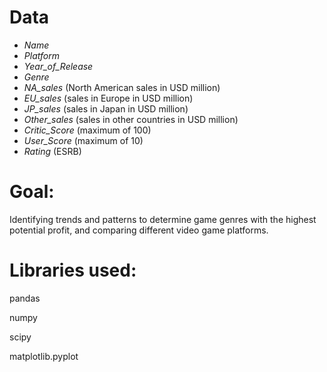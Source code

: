 # Data

- *Name*
- *Platform*
- *Year_of_Release*
- *Genre*
- *NA_sales* (North American sales in USD million)
- *EU_sales* (sales in Europe in USD million)
- *JP_sales* (sales in Japan in USD million)
- *Other_sales* (sales in other countries in USD million)
- *Critic_Score* (maximum of 100)
- *User_Score* (maximum of 10)
- *Rating* (ESRB)

# Goal:

Identifying trends and patterns to determine game genres with the highest potential profit, and comparing different video game platforms.

# Libraries used:

pandas

numpy

scipy

matplotlib.pyplot
